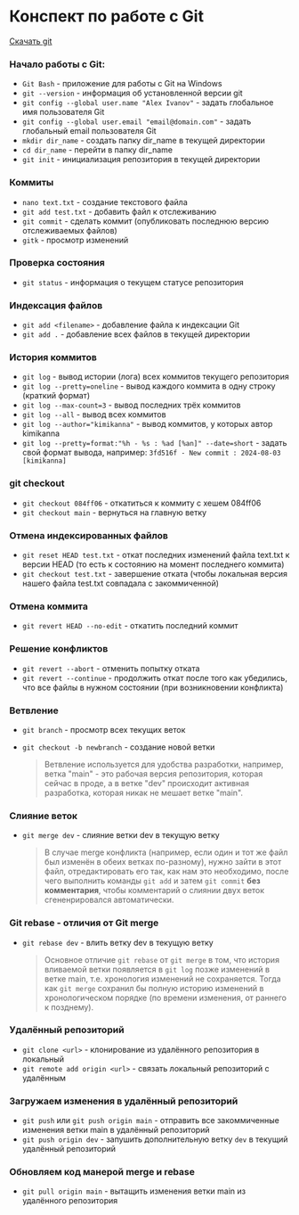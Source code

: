 # Конспект по работе с Git

[Скачать git](https://git-scm.com/)

### Начало работы с Git:

-   `Git Bash` - приложение для работы с Git на Windows
-   `git --version` - информация об установленной версии git
-   `git config --global user.name "Alex Ivanov"` - задать глобальное имя пользователя Git
-   `git config --global user.email "email@domain.com"` - задать глобальный email пользователя Git
-   `mkdir dir_name` - создать папку dir_name в текущей директории
-   `cd dir_name` - перейти в папку dir_name
-   `git init` - инициализация репозитория в текущей директории

### Коммиты

-   `nano text.txt` - создание текстового файла
-   `git add test.txt` - добавить файл к отслеживанию
-   `git commit` - сделать коммит (опубликовать последнюю версию отслеживаемых файлов)
-   `gitk` - просмотр изменений

### Проверка состояния

-   `git status` - информация о текущем статусе репозитория

### Индексация файлов

-   `git add <filename>` - добавление файла к индексации Git
-   `git add .` - добавление всех файлов в текущей директории

### История коммитов

-   `git log` - вывод истории (лога) всех коммитов текущего репозитория
-   `git log --pretty=oneline` - вывод каждого коммита в одну строку (краткий формат)
-   `git log --max-count=3` - вывод последних трёх коммитов
-   `git log --all` - вывод всех коммитов
-   `git log --author="kimikanna"` - вывод коммитов, у которых автор kimikanna
-   `git log --pretty=format:"%h - %s : %ad [%an]" --date=short` - задать свой формат вывода, например: `3fd516f - New commit : 2024-08-03 [kimikanna]`

### git checkout

-   `git checkout 084ff06` - откатиться к коммиту с хешем 084ff06
-   `git checkout main` - вернуться на главную ветку

### Отмена индексированных файлов

-   `git reset HEAD test.txt` - откат последних изменений файла text.txt к версии HEAD (то есть к состоянию на момент последнего коммита)
-   `git checkout test.txt` - завершение отката (чтобы локальная версия нашего файла test.txt совпадала с закоммиченной)

### Отмена коммита

-   `git revert HEAD --no-edit` - откатить последний коммит

### Решение конфликтов

-   `git revert --abort` - отменить попытку отката
-   `git revert --continue` - продолжить откат после того как убедились, что все файлы в нужном состоянии (при возникновении конфликта)

### Ветвление

-   `git branch` - просмотр всех текущих веток
-   `git checkout -b newbranch` - создание новой ветки

    > Ветвление используется для удобства разработки, например, ветка "main" - это рабочая версия репозитория, которая сейчас в проде, а в ветке "dev" происходит активная разработка, которая никак не мешает ветке "main".

### Слияние веток

-   `git merge dev` - слияние ветки dev в текущую ветку

    > В случае merge конфликта (например, если один и тот же файл был изменён в обеих ветках по-разному), нужно зайти в этот файл, отредактировать его так, как нам это необходимо, после чего выполнить команды `git add` и затем `git commit` **без комментария**, чтобы комментарий о слиянии двух веток сгененрировался автоматически.

### Git rebase - отличия от Git merge

-   `git rebase dev` - влить ветку dev в текущую ветку

    > Основное отличие `git rebase` от `git merge` в том, что история вливаемой ветки появляется в `git log` позже изменений в ветке main, т.е. хронология изменений не сохраняется. Тогда как `git merge` сохранил бы полную историю изменений в хронологическом порядке (по времени изменения, от раннего к позднему).

### Удалённый репозиторий

-   `git clone <url>` - клонирование из удалённого репозитория в локальный
-   `git remote add origin <url>` - связать локальный репозиторий с удалённым

### Загружаем изменения в удалённый репозиторий

-   `git push` или `git push origin main` - отправить все закоммиченные изменения ветки main в удалённый репозиторий
-   `git push origin dev` - запушить дополнительную ветку `dev` в текущий удалённый репозиторий

### Обновляем код манерой merge и rebase

-   `git pull origin main` - вытащить изменения ветки main из удалённого репозитория
